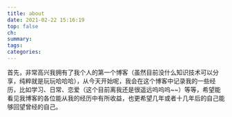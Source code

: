 ```yaml
---
title: about
date: 2021-02-22 15:16:19
top: false
ch:
summary:
tags: 
categories: 
---
```


 首先，非常高兴我拥有了我个人的第一个博客（虽然目前没什么知识技术可以分享，纯粹就是玩玩哈哈哈），从今天开始呢，我会在这个博客中记录我的一些经历，比如学习、日常、恋爱（这个目前离我还是很遥远呜呜呜~~）等等，希望能看见我博客的各位能从我的经历中有所收益，也更希望几年或者十几年后的自己能够回望曾经的自己。